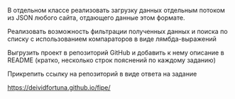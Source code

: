 
В отдельном классе реализовать загрузку данных отдельным потоком из JSON любого сайта, отдающего данные  этом формате. 

Реализовать возможность фильтрации полученных данных и поиска по списку с использованием компараторов в виде лямбда-выражений

Выгрузить проект в репозиторий GitHub и добавить к нему описание в README (кратко, несколько строк пояснений по каждому заданию)

Прикрепить ссылку на репозиторий в виде ответа на задание

https://deividfortuna.github.io/fipe/
